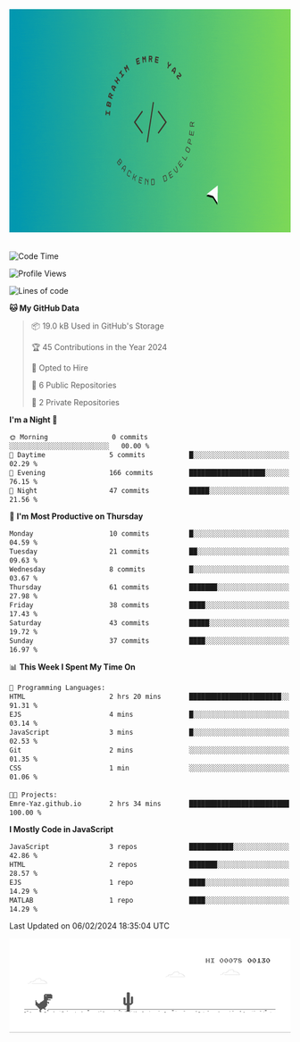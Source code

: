 <a href="https://emre-yaz.github.io/" target="_blank">
  <img src="Logo.gif" alt="Personal Logo" width="900" height="400">
</a>
<br>
<br>

<!--START_SECTION:waka-->
![Code Time](http://img.shields.io/badge/Code%20Time-17%20hrs%2042%20mins-blue)

![Profile Views](http://img.shields.io/badge/Profile%20Views-1-blue)

![Lines of code](https://img.shields.io/badge/From%20Hello%20World%20I%27ve%20Written-614.7%20thousand%20lines%20of%20code-blue)

**🐱 My GitHub Data** 

> 📦 19.0 kB Used in GitHub's Storage 
 > 
> 🏆 45 Contributions in the Year 2024
 > 
> 💼 Opted to Hire
 > 
> 📜 6 Public Repositories 
 > 
> 🔑 2 Private Repositories 
 > 
**I'm a Night 🦉** 

```text
🌞 Morning                0 commits           ░░░░░░░░░░░░░░░░░░░░░░░░░   00.00 % 
🌆 Daytime                5 commits           █░░░░░░░░░░░░░░░░░░░░░░░░   02.29 % 
🌃 Evening                166 commits         ███████████████████░░░░░░   76.15 % 
🌙 Night                  47 commits          █████░░░░░░░░░░░░░░░░░░░░   21.56 % 
```
📅 **I'm Most Productive on Thursday** 

```text
Monday                   10 commits          █░░░░░░░░░░░░░░░░░░░░░░░░   04.59 % 
Tuesday                  21 commits          ██░░░░░░░░░░░░░░░░░░░░░░░   09.63 % 
Wednesday                8 commits           █░░░░░░░░░░░░░░░░░░░░░░░░   03.67 % 
Thursday                 61 commits          ███████░░░░░░░░░░░░░░░░░░   27.98 % 
Friday                   38 commits          ████░░░░░░░░░░░░░░░░░░░░░   17.43 % 
Saturday                 43 commits          █████░░░░░░░░░░░░░░░░░░░░   19.72 % 
Sunday                   37 commits          ████░░░░░░░░░░░░░░░░░░░░░   16.97 % 
```


📊 **This Week I Spent My Time On** 

```text
💬 Programming Languages: 
HTML                     2 hrs 20 mins       ███████████████████████░░   91.31 % 
EJS                      4 mins              █░░░░░░░░░░░░░░░░░░░░░░░░   03.14 % 
JavaScript               3 mins              █░░░░░░░░░░░░░░░░░░░░░░░░   02.53 % 
Git                      2 mins              ░░░░░░░░░░░░░░░░░░░░░░░░░   01.35 % 
CSS                      1 min               ░░░░░░░░░░░░░░░░░░░░░░░░░   01.06 % 

🐱‍💻 Projects: 
Emre-Yaz.github.io       2 hrs 34 mins       █████████████████████████   100.00 % 
```

**I Mostly Code in JavaScript** 

```text
JavaScript               3 repos             ███████████░░░░░░░░░░░░░░   42.86 % 
HTML                     2 repos             ███████░░░░░░░░░░░░░░░░░░   28.57 % 
EJS                      1 repo              ████░░░░░░░░░░░░░░░░░░░░░   14.29 % 
MATLAB                   1 repo              ████░░░░░░░░░░░░░░░░░░░░░   14.29 % 
```




 Last Updated on 06/02/2024 18:35:04 UTC
<!--END_SECTION:waka-->

![Alt Text](dino.gif)

<!--
**Emre-Yaz/emre-yaz** is a ✨ _special_ ✨ repository because its `README.md` (this file) appears on your GitHub profile.
-->
